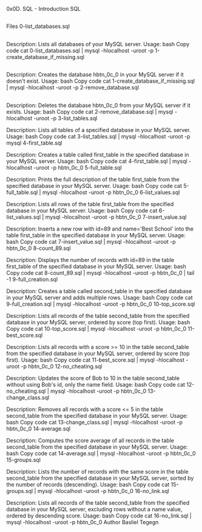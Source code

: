 0x0D. SQL - Introduction
SQL

##
Files
0-list_databases.sql
##
Description: Lists all databases of your MySQL server.
Usage:
bash
Copy code
cat 0-list_databases.sql | mysql -hlocalhost -uroot -p
1-create_database_if_missing.sql
##
Description: Creates the database hbtn_0c_0 in your MySQL server if it doesn't exist.
Usage:
bash
Copy code
cat 1-create_database_if_missing.sql | mysql -hlocalhost -uroot -p
2-remove_database.sql
##
Description: Deletes the database hbtn_0c_0 from your MySQL server if it exists.
Usage:
bash
Copy code
cat 2-remove_database.sql | mysql -hlocalhost -uroot -p
3-list_tables.sql

Description: Lists all tables of a specified database in your MySQL server.
Usage:
bash
Copy code
cat 3-list_tables.sql | mysql -hlocalhost -uroot -p mysql
4-first_table.sql

Description: Creates a table called first_table in the specified database in your MySQL server.
Usage:
bash
Copy code
cat 4-first_table.sql | mysql -hlocalhost -uroot -p hbtn_0c_0
5-full_table.sql

Description: Prints the full description of the table first_table from the specified database in your MySQL server.
Usage:
bash
Copy code
cat 5-full_table.sql | mysql -hlocalhost -uroot -p hbtn_0c_0
6-list_values.sql

Description: Lists all rows of the table first_table from the specified database in your MySQL server.
Usage:
bash
Copy code
cat 6-list_values.sql | mysql -hlocalhost -uroot -p hbtn_0c_0
7-insert_value.sql

Description: Inserts a new row with id=89 and name='Best School' into the table first_table in the specified database in your MySQL server.
Usage:
bash
Copy code
cat 7-insert_value.sql | mysql -hlocalhost -uroot -p hbtn_0c_0
8-count_89.sql

Description: Displays the number of records with id=89 in the table first_table of the specified database in your MySQL server.
Usage:
bash
Copy code
cat 8-count_89.sql | mysql -hlocalhost -uroot -p hbtn_0c_0 | tail -1
9-full_creation.sql

Description: Creates a table called second_table in the specified database in your MySQL server and adds multiple rows.
Usage:
bash
Copy code
cat 9-full_creation.sql | mysql -hlocalhost -uroot -p hbtn_0c_0
10-top_score.sql

Description: Lists all records of the table second_table from the specified database in your MySQL server, ordered by score (top first).
Usage:
bash
Copy code
cat 10-top_score.sql | mysql -hlocalhost -uroot -p hbtn_0c_0
11-best_score.sql

Description: Lists all records with a score >= 10 in the table second_table from the specified database in your MySQL server, ordered by score (top first).
Usage:
bash
Copy code
cat 11-best_score.sql | mysql -hlocalhost -uroot -p hbtn_0c_0
12-no_cheating.sql

Description: Updates the score of Bob to 10 in the table second_table without using Bob's id, only the name field.
Usage:
bash
Copy code
cat 12-no_cheating.sql | mysql -hlocalhost -uroot -p hbtn_0c_0
13-change_class.sql

Description: Removes all records with a score <= 5 in the table second_table from the specified database in your MySQL server.
Usage:
bash
Copy code
cat 13-change_class.sql | mysql -hlocalhost -uroot -p hbtn_0c_0
14-average.sql

Description: Computes the score average of all records in the table second_table from the specified database in your MySQL server.
Usage:
bash
Copy code
cat 14-average.sql | mysql -hlocalhost -uroot -p hbtn_0c_0
15-groups.sql

Description: Lists the number of records with the same score in the table second_table from the specified database in your MySQL server, sorted by the number of records (descending).
Usage:
bash
Copy code
cat 15-groups.sql | mysql -hlocalhost -uroot -p hbtn_0c_0
16-no_link.sql

Description: Lists all records of the table second_table from the specified database in your MySQL server, excluding rows without a name value, ordered by descending score.
Usage:
bash
Copy code
cat 16-no_link.sql | mysql -hlocalhost -uroot -p hbtn_0c_0
Author
Basliel Tegegn


